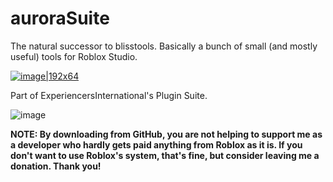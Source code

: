 # auroraSuite
The natural successor to blisstools. Basically a bunch of small (and mostly useful) tools for Roblox Studio.

[![image|192x64](https://devforum-uploads.s3.dualstack.us-east-2.amazonaws.com/uploads/original/5X/8/e/5/3/8e53f593944fdb6ff9ed706ac77953afc9960f6d.png)](https://create.roblox.com/marketplace/asset/12757964010)

Part of ExperiencersInternational's Plugin Suite.

![image](https://github.com/ExperiencersInternational/auroraSuite/assets/56035537/6272c18c-ec19-4aed-a9d9-e0dfe6765875)

**NOTE: By downloading from GitHub, you are not helping to support me as a developer who hardly gets paid anything from Roblox as it is. If you don't want to use Roblox's system, that's fine, but consider leaving me a donation. Thank you!**
